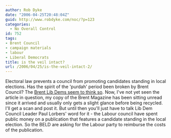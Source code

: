 ```yaml
---
author: Rob Dyke
date: "2006-04-25T20:48:04Z"
guid: http://www.robdyke.com/noc/?p=123
categories:
  - No Overall Control
id: 752
tags:
- Brent Council
- campaign materials
- labour
- Liberal Democrats
title: is the veil intact?
url: /2006/04/25/is-the-veil-intact-2/
---
```

Electoral law prevents a council from promoting candidates standing in local elections. Has the spirit of the 'purdah' period been broken by Brent Council? The [Brent Lib Dems seem to think so](http://www.brentlibdems.org.uk/news/302.html). Now, I've not yet seen the article in question, my copy of the Brent Magazine has been sitting unread since it arrived and usually only gets a slight glance before being recycled. I'll get a scan and post it. But until then you'll just have to talk Lib Dem Council Leader Paul Lorbers' word for it - the Labour council have spent public money on a publication that features a candidate standing in the local election. So the BELD are asking for the Labour party to reimburse the costs of the publication.